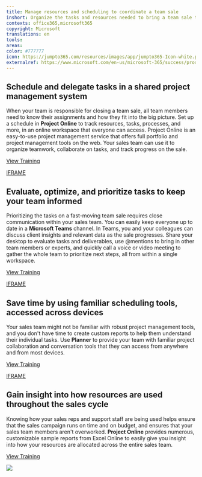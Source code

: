 ```yaml
---
title: Manage resources and scheduling to coordinate a team sale
inshort: Organize the tasks and resources needed to bring a team sale to fruition by leveraging powerful, intuitive project management tools.
contexts: office365,microsoft365
copyright: Microsoft
translations: en
tools: 
areas: 
color: #777777
icon: https://jumpto365.com/resources/images/app/jumpto365-Icon-white.png
externalref: https://www.microsoft.com/en-us/microsoft-365/success/productivitylibrary/manage-resources-and-scheduling-to-coordinate-a-team-sale
---
```


## Schedule and delegate tasks in a shared project management system

When your team is responsible for closing a team sale, all team members need to know their assignments and how they fit into the big picture. Set up a schedule in **Project Online** to track resources, tasks, processes, and more, in an online workspace that everyone can access. Project Online is an easy-to-use project management service that offers full portfolio and project management tools on the web. Your sales team can use it to organize teamwork, collaborate on tasks, and track progress on the sale.

[View Training](https://support.office.com/article/What-can-team-members-do-in-Project-Online-e10f3d44-0428-4591-ac33-c888386442c4)

[IFRAME](https://www.microsoft.com/en-us/videoplayer/embed/RE1TjRc)

## Evaluate, optimize, and prioritize tasks to keep your team informed

Prioritizing the tasks on a fast-moving team sale requires close communication within your sales team. You can easily keep everyone up to date in a **Microsoft Teams** channel. In Teams, you and your colleagues can discuss client insights and relevant data as the sale progresses. Share your desktop to evaluate tasks and deliverables, use @mentions to bring in other team members or experts, and quickly call a voice or video meeting to gather the whole team to prioritize next steps, all from within a single workspace.

[View Training](https://support.office.com/article/Meetings-and-calling-d92432d5-dd0f-4d17-8f69-06096b6b48a8)

[IFRAME](https://www.microsoft.com/en-us/videoplayer/embed/RE1UCnc)

## Save time by using familiar scheduling tools, accessed across devices

Your sales team might not be familiar with robust project management tools, and you don't have time to create custom reports to help them understand their individual tasks. Use **Planner** to provide your team with familiar project collaboration and conversation tools that they can access from anywhere and from most devices.

[View Training](https://support.office.com/article/Microsoft-Planner-help-4a9a13c6-3adf-4a60-a6fc-15c0b15e16fc)

[IFRAME](https://www.microsoft.com/en-us/videoplayer/embed/RE1URWS)

## Gain insight into how resources are used throughout the sales cycle

Knowing how your sales reps and support staff are being used helps ensure that the sales campaign runs on time and on budget, and ensures that your sales team members aren't overworked. **Project Online** provides numerous, customizable sample reports from Excel Online to easily give you insight into how your resources are allocated across the entire sales team.

[View Training](https://support.office.com/article/Sample-reports-in-Project-Online-CEAB4EDC-13F4-4B64-81E1-A0F3A5C607BC)

![](http://img-prod-cms-rt-microsoft-com.akamaized.net/cms/api/am/imageFileData/RE1NO42?ver=a615)

